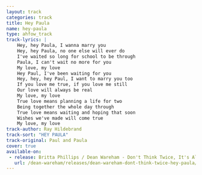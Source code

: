```yaml
---
layout: track
categories: track
title: Hey Paula
name: hey-paula
type: ahfow_track
track-lyrics: |
    Hey, hey Paula, I wanna marry you
    Hey, hey Paula, no one else will ever do
    I've waited so long for school to be through
    Paula, I can't wait no more for you
    My love, my love
    Hey Paul, I've been waiting for you
    Hey, hey, hey Paul, I want to marry you too
    If you love me true, if you love me still
    Our love will always be real
    My love, my love
    True love means planning a life for two
    Being together the whole day through
    True love means waiting and hoping that soon
    Wishes we've made will come true
    My love, my love
track-author: Ray Hildebrand
track-sort: "HEY PAULA"
track-original: Paul and Paula
cover: true
available-on:
 - release: Britta Phillips / Dean Wareham - Don't Think Twice, It's Alright / Hey Paula
   url: /dean-wareham/releases/dean-wareham-dont-think-twice-hey-paula/
---
```

